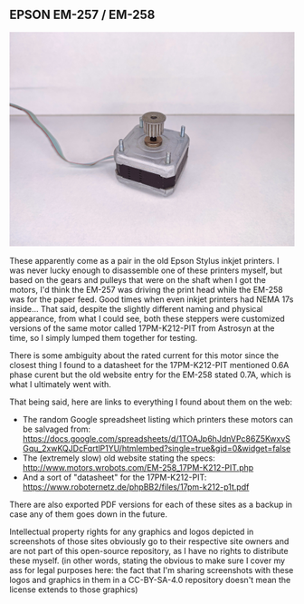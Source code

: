## EPSON EM-257 / EM-258

![image of a stepper motor](https://github.com/ChronicMechatronic/Stepper-motor-benchmarking/blob/main/EPSON%20EM-258/(2)%20EPSON%20EM-258.jpg)

These apparently come as a pair in the old Epson Stylus inkjet printers. I was never lucky enough to disassemble one of these printers myself, but based on the gears and pulleys that were on the shaft when I got the motors, I'd think the EM-257 was driving the print head while the EM-258 was for the paper feed. Good times when even inkjet printers had NEMA 17s inside...
That said, despite the slightly different naming and physical appearance, from what I could see, both these steppers were customized versions of the same motor called 17PM-K212-PIT from Astrosyn at the time, so I simply lumped them together for testing.

There is some ambiguity about the rated current for this motor since the closest thing I found to a datasheet for the 17PM-K212-PIT mentioned 0.6A phase curent but the old website entry for the EM-258 stated 0.7A, which is what I ultimately went with.

That being said, here are links to everything I found about them on the web:

 - The random Google spreadsheet listing which printers these motors can be salvaged from: https://docs.google.com/spreadsheets/d/1TOAJp6hJdnVPc86Z5KwxvSGqu_2xwKQJDcFqrtlP1YU/htmlembed?single=true&gid=0&widget=false
 - The (extremely slow) old website stating the specs: http://www.motors.wrobots.com/EM-258_17PM-K212-PIT.php
 - And a sort of "datasheet" for the 17PM-K212-PIT: https://www.roboternetz.de/phpBB2/files/17pm-k212-p1t.pdf

There are also exported PDF versions for each of these sites as a backup in case any of them goes down in the future.

Intellectual property rights for any graphics and logos depicted in screenshots of those sites obviously go to their respective site owners and are not part of this open-source repository, as I have no rights to distribute these myself. (in other words, stating the obvious to make sure I cover my ass for legal purposes here: the fact that I'm sharing screenshots with these logos and graphics in them in a CC-BY-SA-4.0 repository doesn't mean the license extends to those graphics)
